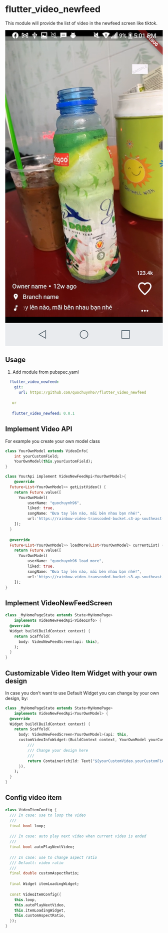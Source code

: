 # flutter_video_newfeed

This module will provide the list of video in the newfeed screen like tiktok.

![Image](screen.png)

## Usage
1. Add module from pubspec.yaml

```yaml
  flutter_video_newfeed:
    git:
      url: https://github.com/quochuynh67/flutter_video_newfeed
      
   or
   
   flutter_video_newfeed: 0.0.1
```
## Implement Video API
 For example you create your own model class

```dart
class YourOwnModel extends VideoInfo{
    int yourCustomField;
    YourOwnModel(this.yourCustomField);
}
```
```dart
class YourApi implement VideoNewFeedApi<YourOwnModel>{
    @override
  Future<List<YourOwnModel>> getListVideo() {
    return Future.value([
      YourOwnModel(
          userName: "quochuynh96",
          liked: true,
          songName: "Đưa tay lên nào, mãi bên nhau bạn nhé!",
          url:'https://rainbow-video-transcoded-bucket.s3-ap-southeast-1.amazonaws.com/watermark-backcam_1616302466623.mp4'),
    ]);
  }

  @override
  Future<List<YourOwnModel>> loadMore(List<YourOwnModel> currentList) {
    return Future.value([
      YourOwnModel(
          userName: "quochuynh96 load more",
          liked: true,
          songName: "Đưa tay lên nào, mãi bên nhau bạn nhé!",
          url:'https://rainbow-video-transcoded-bucket.s3-ap-southeast-1.amazonaws.com/watermark-backcam_1616302466623.mp4'),
    ]);
}
```


## Implement VideoNewFeedScreen

```dart
class _MyHomePageState extends State<MyHomePage>
    implements VideoNewFeedApi<VideoInfo> {
  @override
  Widget build(BuildContext context) {
    return Scaffold(
      body: VideoNewFeedScreen(api: this),
    );
  }
}
```
## Customizable Video Item Widget with your own design
In case you don't want to use Default Widget you can change by your own design, by:

```dart
class _MyHomePageState extends State<MyHomePage>
    implements VideoNewFeedApi<YourOwnModel> {
  @override
  Widget build(BuildContext context) {
    return Scaffold(
      body: VideoNewFeedScreen<YourOwnModel>(api: this,
      customVideoInfoWidget:(BuildContext context, YourOwnModel yourCustomVideo){
          ///
          /// Change your design here
          ///
          return Container(child: Text("${yourCustomVideo.yourCustomField}")
      }),
    );
  }
}
```


## Config video item 
```dart
class VideoItemConfig {
  /// In case: use to loop the video
  ///
  final bool loop;

  /// In case: auto play next video when current video is ended
  ///
  final bool autoPlayNextVideo;

  /// In case: use to change aspect ratio
  /// Default: video ratio
  ///
  final double customAspectRatio;

  final Widget itemLoadingWidget;

  const VideoItemConfig({
    this.loop,
    this.autoPlayNextVideo,
    this.itemLoadingWidget,
    this.customAspectRatio,
  });
}

```

